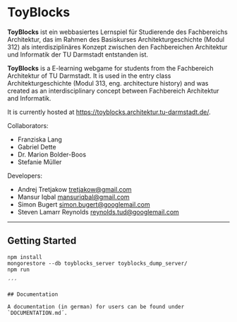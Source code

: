 
ToyBlocks
=========

**ToyBlocks** ist ein webbasiertes Lernspiel für Studierende des Fachbereichs Architektur, das im Rahmen des Basiskurses Architekturgeschichte (Modul 312) als interdisziplinäres Konzept zwischen den Fachbereichen Architektur und Informatik der TU Darmstadt entstanden ist.


**ToyBlocks** is a E-learning webgame for students from the Fachbereich Architektur of TU Darmstadt. It is used in the entry class Architekturgeschichte (Modul 313, eng. architecture history) and was created as an interdisciplinary concept between Fachbereich Architektur and Informatik.

It is currently hosted at <https://toyblocks.architektur.tu-darmstadt.de/>.

Collaborators:

* Franziska Lang
* Gabriel Dette
* Dr. Marion Bolder-Boos
* Stefanie Müller

Developers:
      
* Andrej Tretjakow <tretjakow@gmail.com>
* Mansur Iqbal <mansuriqbal@gmail.com>
* Simon Bugert <simon.bugert@googlemail.com>
* Steven Lamarr Reynolds <reynolds.tud@googlemail.com>

---

## Getting Started

```
npm install
mongorestore --db toyblocks_server toyblocks_dump_server/
npm run

´´´

## Documentation

A documentation (in german) for users can be found under `DOCUMENTATION.md´.
